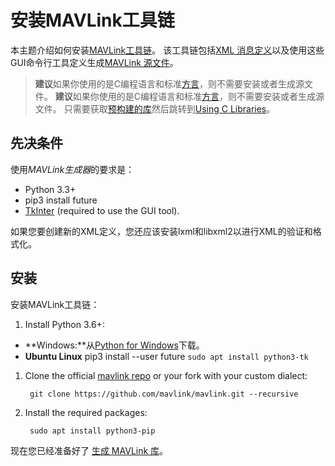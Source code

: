 # 安装MAVLink工具链

本主题介绍如何安装[MAVLink工具链](https://github.com/mavlink/mavlink)。 该工具链包括[XML 消息定义](../messages/README.md)以及使用这些GUI命令行工具定义生成[MAVLink 源文件](../getting_started/generate_libraries.md)。

> **建议**如果你使用的是C编程语言和标准[方言](../messages/README.md#dialects)，则不需要安装或者生成源文件。 **建议**如果你使用的是C编程语言和标准[方言](../messages/README.md#dialects)，则不需要安装或者生成源文件。 只需要获取[预构建的库](../README.md#prebuilt_libraries)然后跳转到[Using C Libraries](../mavgen_c/README.md)。

## 先决条件

使用*MAVLink生成器*的要求是：

- Python 3.3+
- pip3 install future
- [TkInter](https://wiki.python.org/moin/TkInter) (required to use the GUI tool).

如果您要创建新的XML定义，您还应该安装lxml和libxml2以进行XML的验证和格式化。

## 安装

安装MAVLink工具链：

1. Install Python 3.6+:

- **Windows:**从[Python for Windows](https://www.python.org/downloads/)下载。
- **Ubuntu Linux** pip3 install --user future ```sudo apt install python3-tk```

1. Clone the official [mavlink repo](https://github.com/mavlink/mavlink) or your fork with your custom dialect:
    
        git clone https://github.com/mavlink/mavlink.git --recursive
        

2. Install the required packages:
    
        sudo apt install python3-pip
        

现在您已经准备好了 [生成 MAVLink 库](../getting_started/generate_libraries.md)。